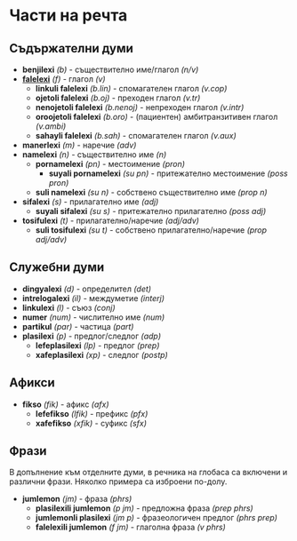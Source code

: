 <h1>Части на речта</h1>
<p>
</p>
<h2>Съдържателни думи</h2>
<ul>
	<li><strong>benjilexi</strong> <em>(b)</em> - съществително име/глагол <em>(n/v)</em></li>
	<li><strong><a href="./inharelexi.html#falelexili_klase">falelexi</a></strong> <em>(f)</em> - глагол <em>(v)</em>
		<ul>
			<li><strong>linkuli falelexi</strong> <em>(b.lin)</em> - спомагателен глагол <em>(v.cop)</em></li>
			<li><strong>ojetoli falelexi</strong> <em>(b.oj)</em> - преходен глагол <em>(v.tr)</em></li>
			<li><strong>nenojetoli falelexi</strong> <em>(b.nenoj)</em> - непреходен глагол <em>(v.intr)</em></li>
			<li><strong>oroojetoli falelexi</strong> <em>(b.oro)</em> - (пациентен) амбитранзитивен глагол
				<em>(v.ambi)</em></li>
			<li><strong>sahayli falelexi</strong> <em>(b.sah)</em> - спомагателен глагол <em>(v.aux)</em></li>
		</ul>
	</li>
	<li><strong>manerlexi</strong> <em>(m)</em> - наречие <em>(adv)</em></li>
	<li><strong>namelexi</strong> <em>(n)</em> - съществително име <em>(n)</em>
		<ul>
			<li><strong>pornamelexi</strong> <em>(pn)</em> - местоимение <em>(pron)</em>
				<ul>
					<li><strong>suyali pornamelexi</strong> <em>(su pn)</em> - притежателно местоимение <em>(poss
							pron)</em>
					</li>
				</ul>
			</li>
			<li><strong>suli namelexi</strong> <em>(su n)</em> - собствено съществително име <em>(prop n)</em></li>
		</ul>
	</li>
	<li><strong>sifalexi</strong> <em>(s)</em> - прилагателно име <em>(adj)</em>
		<ul>
			<li><strong>suyali sifalexi</strong> <em>(su s)</em> - притежателно прилагателно <em>(poss adj)</em></li>
		</ul>
	</li>
	<li><strong>tosifulexi</strong> <em>(t)</em> - прилагателно/наречие <em>(adj/adv)</em>
		<ul>
			<li><strong>suli tosifulexi</strong> <em>(su t)</em> - собствено прилагателно/наречие <em>(prop
					adj/adv)</em></li>
		</ul>
	</li>
</ul>
<h2>Служебни думи</h2>
<ul>
	<li><strong>dingyalexi</strong> <em>(d)</em> - определител <em>(det)</em></li>
	<li><strong>intrelogalexi</strong> <em>(il)</em> - междуметие <em>(interj)</em></li>
	<li><strong>linkulexi</strong> <em>(l)</em> - съюз <em>(conj)</em></li>
	<li><strong>numer</strong> <em>(num)</em> - числително име <em>(num)</em></li>
	<li><strong>partikul</strong> <em>(par)</em> - частица <em>(part)</em></li>
	<li><strong>plasilexi</strong> <em>(p)</em> - предлог/следлог <em>(adp)</em>
		<ul>
			<li><strong>lefeplasilexi</strong> <em>(lp)</em> - предлог <em>(prep)</em></li>
			<li><strong>xafeplasilexi</strong> <em>(xp)</em> - следлог <em>(postp)</em></li>
		</ul>
	</li>
</ul>
<h2>Афикси</h2>
<ul>
	<li><strong>fikso</strong> <em>(fik)</em> - афикс <em>(afx)</em>
		<ul>
			<li><strong>lefefikso</strong> <em>(lfik)</em> - префикс <em>(pfx)</em></li>
			<li><strong>xafefikso</strong> <em>(xfik)</em> - суфикс <em>(sfx)</em></li>
		</ul>
	</li>
</ul>
<h2>Фрази</h2>
<p>В допълнение към отделните думи, в речника на глобаса са включени и различни фрази. Няколко примера са изброени
	по-долу. </p>
<ul>
	<li><strong>jumlemon</strong> <em>(jm)</em> - фраза <em>(phrs)</em>
		<ul>
			<li><strong>plasilexili jumlemon</strong> <em>(p jm)</em> - предложна фраза <em>(prep phrs)</em></li>
			<li><strong>jumlemonli plasilexi</strong> <em>(jm p)</em> - фразеологичен предлог <em>(phrs prep)</em></li>
			<li><strong>falelexili jumlemon</strong> <em>(f jm)</em> - глаголна фраза <em>(v phrs)</em></li>
		</ul>
	</li>
</ul>
<p></p>
